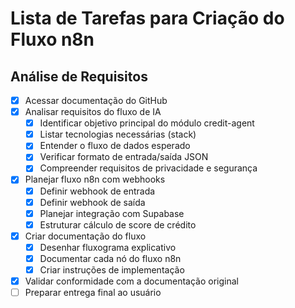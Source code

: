 # Lista de Tarefas para Criação do Fluxo n8n

## Análise de Requisitos
- [x] Acessar documentação do GitHub
- [x] Analisar requisitos do fluxo de IA
  - [x] Identificar objetivo principal do módulo credit-agent
  - [x] Listar tecnologias necessárias (stack)
  - [x] Entender o fluxo de dados esperado
  - [x] Verificar formato de entrada/saída JSON
  - [x] Compreender requisitos de privacidade e segurança
- [x] Planejar fluxo n8n com webhooks
  - [x] Definir webhook de entrada
  - [x] Definir webhook de saída
  - [x] Planejar integração com Supabase
  - [x] Estruturar cálculo de score de crédito
- [x] Criar documentação do fluxo
  - [x] Desenhar fluxograma explicativo
  - [x] Documentar cada nó do fluxo n8n
  - [x] Criar instruções de implementação
- [x] Validar conformidade com a documentação original
- [ ] Preparar entrega final ao usuário

